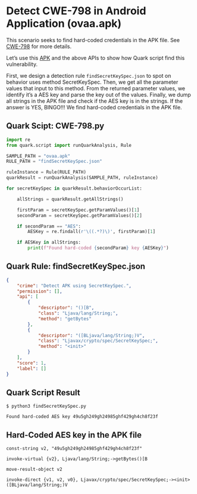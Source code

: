 # Detect CWE-798 in Android Application (ovaa.apk)

This scenario seeks to find hard-coded credentials in the APK file. See [CWE-798](https://cwe.mitre.org/data/definitions/798.html) for more details.

Let’s use this [APK](https://github.com/oversecured/ovaa) and the above APIs to show how Quark script find this vulnerability.

First, we design a detection rule `findSecretKeySpec.json` to spot on behavior uses method SecretKeySpec. Then, we get all the parameter values that input to this method. From the returned parameter values, we identify it’s a AES key and parse the key out of the values. Finally, we dump all strings in the APK file and check if the AES key is in the strings. If the answer is YES, BINGO!!! We find hard-coded credentials in the APK file.
## Quark Scipt: CWE-798.py
```python
import re
from quark.script import runQuarkAnalysis, Rule

SAMPLE_PATH = "ovaa.apk"
RULE_PATH = "findSecretKeySpec.json"

ruleInstance = Rule(RULE_PATH)
quarkResult = runQuarkAnalysis(SAMPLE_PATH, ruleInstance)

for secretKeySpec in quarkResult.behaviorOccurList:

    allStrings = quarkResult.getAllStrings()

    firstParam = secretKeySpec.getParamValues()[1]
    secondParam = secretKeySpec.getParamValues()[2]

    if secondParam == "AES":
        AESKey = re.findall(r'\((.*?)\)', firstParam)[1]

    if AESKey in allStrings:
        print(f"Found hard-coded {secondParam} key {AESKey}")
```

## Quark Rule: findSecretKeySpec.json
```json
{
    "crime": "Detect APK using SecretKeySpec.",
    "permission": [],
    "api": [
        {
            "descriptor": "()[B",
            "class": "Ljava/lang/String;",
            "method": "getBytes"
        },
        {
            "descriptor": "([BLjava/lang/String;)V",
            "class": "Ljavax/crypto/spec/SecretKeySpec;",
            "method": "<init>"
        }
    ],
    "score": 1,
    "label": []
}
```

## Quark Script Result
```
$ python3 findSecretKeySpec.py

Found hard-coded AES key 49u5gh249gh24985ghf429gh4ch8f23f
```



## Hard-Coded AES key in the APK file
```
const-string v2, "49u5gh249gh24985ghf429gh4ch8f23f"

invoke-virtual {v2}, Ljava/lang/String;->getBytes()[B

move-result-object v2

invoke-direct {v1, v2, v0}, Ljavax/crypto/spec/SecretKeySpec;-><init>([BLjava/lang/String;)V
```
